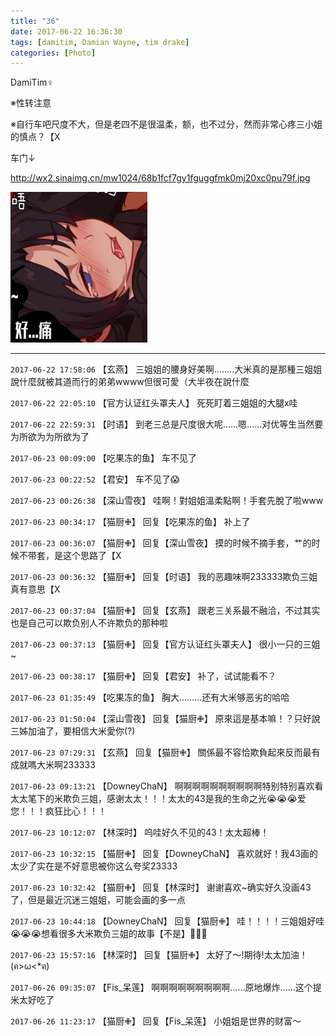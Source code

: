 ```yaml
---
title: "36"
date: 2017-06-22 16:36:30
tags: [damitim, Damian Wayne, tim drake]
categories: [Photo]
---
```


<p>DamiTim♀</p> 
<p>※性转注意</p> 
<p>※自行车吧尺度不大，但是老四不是很温柔，额，也不过分，然而非常心疼三小姐的慎点？【X</p> 
<p>车门↓</p> 
<p><a rel="nofollow" href="http://wx2.sinaimg.cn/mw1024/68b1fcf7gy1fguggfmk0mj20xc0pu79f.jpg" target="_blank"  >http://wx2.sinaimg.cn/mw1024/68b1fcf7gy1fguggfmk0mj20xc0pu79f.jpg</a><br /></p>

![](https://raw.githubusercontent.com/alicewish/meowchain247/master/img_cVZNdzJtQk9JV2NIWTlDL1YzWjVKSXMvNnBvRDBoWVd1aGxzbnlMRk1oQys1VENWM1BpYnBnPT0.png)

---

`2017-06-22 17:58:06` 【玄燕】 三姐姐的腰身好美啊........大米真的是那種三姐姐說什麼就被其道而行的弟弟wwww但很可愛（大半夜在說什麼

`2017-06-22 22:05:10` 【官方认证红头罩夫人】 死死盯着三姐姐的大腿x哇

`2017-06-22 22:59:31` 【时语】 到老三总是尺度很大呢……嗯……对优等生当然要为所欲为为所欲为了

`2017-06-23 00:09:00` 【吃果冻的鱼】 车不见了

`2017-06-23 00:22:52` 【君安】 车不见了😱

`2017-06-23 00:26:38` 【深山雪夜】 哇啊！對姐姐溫柔點啊！手套先脫了啦www

`2017-06-23 00:34:17` 【猫厨✙】 回复【吃果冻的鱼】 补上了

`2017-06-23 00:36:07` 【猫厨✙】 回复【深山雪夜】 摸的时候不摘手套，艹的时候不带套，是这个思路了【X

`2017-06-23 00:36:32` 【猫厨✙】 回复【时语】 我的恶趣味啊233333欺负三姐真有意思【X

`2017-06-23 00:37:04` 【猫厨✙】 回复【玄燕】 跟老三关系最不融洽，不过其实也是自己可以欺负别人不许欺负的那种啦

`2017-06-23 00:37:13` 【猫厨✙】 回复【官方认证红头罩夫人】 很小一只的三姐~

`2017-06-23 00:38:17` 【猫厨✙】 回复【君安】 补了，试试能看不？

`2017-06-23 01:35:49` 【吃果冻的鱼】 胸大………还有大米够恶劣的哈哈

`2017-06-23 01:50:04` 【深山雪夜】 回复【猫厨✙】 原來這是基本嘛！？只好說三姊加油了，要相信大米愛你(?)

`2017-06-23 07:29:31` 【玄燕】 回复【猫厨✙】 關係最不容恰欺負起來反而最有成就嗎大米啊233333

`2017-06-23 09:13:21` 【DowneyChaN】 啊啊啊啊啊啊啊啊啊啊特别特别喜欢看太太笔下的米欺负三姐，感谢太太！！！太太的43是我的生命之光😭😭😭爱您！！！疯狂比心！！！

`2017-06-23 10:12:07` 【林深时】 呜哇好久不见的43！太太超棒！

`2017-06-23 10:32:15` 【猫厨✙】 回复【DowneyChaN】 喜欢就好！我43画的太少了实在是不好意思被你这么夸奖23333

`2017-06-23 10:32:42` 【猫厨✙】 回复【林深时】 谢谢喜欢~确实好久没画43了，但是最近沉迷三姐姐，可能会画的多一点

`2017-06-23 10:44:18` 【DowneyChaN】 回复【猫厨✙】 哇！！！！三姐姐好哇😭😭😭想看很多大米欺负三姐的故事【不是】🙈🙈🙈

`2017-06-23 15:57:16` 【林深时】 回复【猫厨✙】 太好了～!期待!太太加油！(ฅ>ω<*ฅ)

`2017-06-26 09:35:07` 【Fis\_呆莲】 啊啊啊啊啊啊啊啊啊……原地爆炸……这个提米太好吃了

`2017-06-26 11:23:17` 【猫厨✙】 回复【Fis\_呆莲】 小姐姐是世界的财富～
